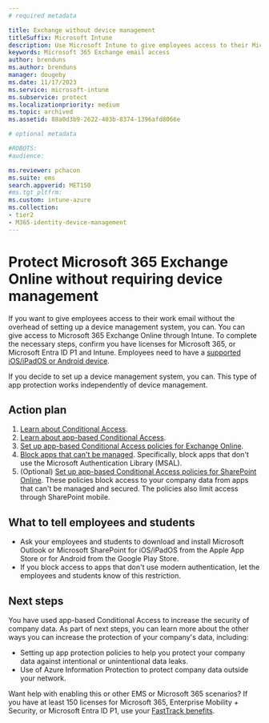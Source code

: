 ```yaml
---
# required metadata

title: Exchange without device management
titleSuffix: Microsoft Intune
description: Use Microsoft Intune to give employees access to their Microsoft 365 Exchange Online email without setting up a device management system.
keywords: Microsoft 365 Exchange email access
author: brenduns
ms.author: brenduns
manager: dougeby
ms.date: 11/17/2023
ms.service: microsoft-intune
ms.subservice: protect
ms.localizationpriority: medium
ms.topic: archived
ms.assetid: 88a0d3b9-2622-403b-8374-1396afd8066e

# optional metadata

#ROBOTS:
#audience:

ms.reviewer: pchacon
ms.suite: ems
search.appverid: MET150
#ms.tgt_pltfrm:
ms.custom: intune-azure
ms.collection:
- tier2
- M365-identity-device-management
---
```

# Protect Microsoft 365 Exchange Online without requiring device management

If you want to give employees access to their work email without the overhead of setting up a device management system, you can. You can give access to Microsoft 365 Exchange Online through Intune. To complete the necessary steps, confirm you have licenses for Microsoft 365, or Microsoft Entra ID P1 and Intune. Employees need to have a [supported iOS/iPadOS or Android device](../fundamentals/supported-devices-browsers.md).

If you decide to set up a device management system, you can. This type of app protection works independently of device management.

## Action plan

1. [Learn about Conditional Access](conditional-access.md).
2. [Learn about app-based Conditional Access](app-based-conditional-access-intune.md).
3. [Set up app-based Conditional Access policies for Exchange Online](app-based-conditional-access-intune-create.md).
4. [Block apps that can't be managed](app-modern-authentication-block.md). Specifically, block apps that don't use the Microsoft Authentication Library (MSAL).
5. (Optional) [Set up app-based Conditional Access policies for SharePoint Online](app-based-conditional-access-intune-create.md). These policies block access to your company data from apps that can't be managed and secured. The policies also limit access through SharePoint mobile.

## What to tell employees and students

* Ask your employees and students to download and install Microsoft Outlook or Microsoft SharePoint for iOS/iPadOS from the Apple App Store or for Android from the Google Play Store.
* If you block access to apps that don't use modern authentication, let the employees and students know of this restriction.

## Next steps

You have used app-based Conditional Access to increase the security of company data. As part of next steps, you can learn more about the other ways you can increase the protection of your company's data, including:

* Setting up app protection policies to help you protect your company data against intentional or unintentional data leaks.
* Use of Azure Information Protection to protect company data outside your network.

Want help with enabling this or other EMS or Microsoft 365 scenarios? If you have at least 150 licenses for Microsoft 365, Enterprise Mobility + Security, or Microsoft Entra ID P1, use your [FastTrack benefits](/enterprise-mobility-security/solutions/enterprise-mobility-fasttrack-program).
